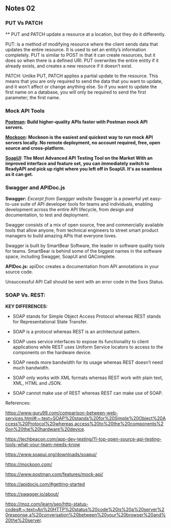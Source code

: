 ## Notes 02


### PUT Vs PATCH

** PUT and PATCH update a resource at a location, but they do it differently.

PUT: is a method of modifying resource where the client sends data that updates the entire resource. 
It is used to set an entity’s information completely. 
PUT is similar to POST in that it can create resources, but it does so when there is a defined URI. 
PUT overwrites the entire entity if it already exists, and creates a new resource if it doesn’t exist.

PATCH: Unlike PUT, PATCH applies a partial update to the resource.
This means that you are only required to send the data that you want to update, and it won’t affect or change anything else.
So if you want to update the first name on a database, you will only be required to send the first parameter; the first name.


### Mock API Tools

**[Postman](https://www.postman.com/features/mock-api/): Build higher-quality APIs faster with Postman mock API servers.**

**[Mockoon](https://mockoon.com/): Mockoon is the easiest and quickest way to run mock API servers locally.
No remote deployment, no account required, free, open source and cross-platform.**

**[SoapUI](https://www.soapui.org/downloads/soapui/): The Most Advanced API Testing Tool on the Market
With an improved interface and feature set, you can immediately switch to ReadyAPI and pick up right where you left off in SoapUI. 
It's as seamless as it can get.**

### Swagger and APIDoc.js

**Swagger:** *Excerpt from Swagger website* Swagger is a powerful yet easy-to-use suite of API developer tools for teams and individuals, 
enabling development across the entire API lifecycle, from design and documentation, to test and deployment.

Swagger consists of a mix of open source, free and commercially available tools that allow anyone, 
from technical engineers to street smart product managers to build amazing APIs that everyone loves.

Swagger is built by SmartBear Software, the leader in software quality tools for teams. 
SmartBear is behind some of the biggest names in the software space, including Swagger, SoapUI and QAComplete.

**APIDoc.js:** apiDoc creates a documentation from API annotations in your source code.

Unsuccessful API Call should be sent with an error code in the 5xxs Status.


### SOAP Vs. REST:

**KEY DIFFERENCES:**

- SOAP stands for Simple Object Access Protocol whereas REST stands for Representational State Transfer.

- SOAP is a protocol whereas REST is an architectural pattern.

- SOAP uses service interfaces to expose its functionality to client applications while REST uses Uniform Service locators to access to the   components on the hardware device.

- SOAP needs more bandwidth for its usage whereas REST doesn’t need much bandwidth.

- SOAP only works with XML formats whereas REST work with plain text, XML, HTML and JSON.

- SOAP cannot make use of REST whereas REST can make use of SOAP.




References:

https://www.guru99.com/comparison-between-web-services.html#:~:text=SOAP%20stands%20for%20Simple%20Object%20Access%20Protocol%20whereas,access%20to%20the%20components%20on%20the%20hardware%20device.

https://techbeacon.com/app-dev-testing/11-top-open-source-api-testing-tools-what-your-team-needs-know

https://www.soapui.org/downloads/soapui/

https://mockoon.com/

https://www.postman.com/features/mock-api/

https://apidocjs.com/#getting-started

https://swagger.io/about/

https://moz.com/learn/seo/http-status-codes#:~:text=An%20HTTP%20status%20code%20is%20a%20server%20response,a%20conversation%20between%20your%20browser%20and%20the%20server.





